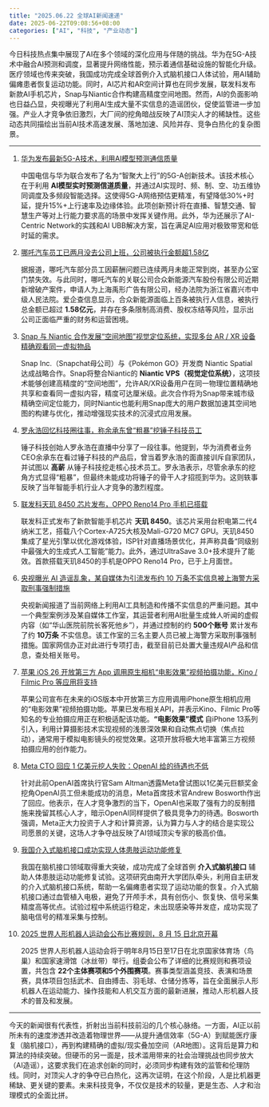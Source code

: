 ```yaml
---
title: "2025.06.22 全球AI新闻速递"
date: 2025-06-22T09:08:56+08:00
categories: ["AI", "科技", "产业动态"]
---
```


今日科技热点集中展现了AI在多个领域的深化应用与伴随的挑战。华为在5G-A技术中融合AI预测和调度，显著提升网络性能，预示着通信基础设施的智能化升级。医疗领域也传来突破，我国成功完成全球首例介入式脑机接口人体试验，用AI辅助偏瘫患者恢复运动功能。同时，AI芯片和AR空间计算也在同步发展，联发科发布新款AI手机芯片，Snap与Niantic合作构建高精度空间地图。然而，AI的负面影响也日益凸显，央视曝光了利用AI生成大量不实信息的造谣团伙，促使监管进一步加强。产业人才竞争依旧激烈，大厂间的挖角暗战反映了AI顶尖人才的稀缺性。这些动态共同描绘出当前AI技术高速发展、落地加速、风险并存、竞争白热化的复杂图景。

---

1.  [华为发布最新5G-A技术，利用AI模型预测通信质量](https://36kr.com/p/3344715497227138?f=rss)

    中国电信与华为联合发布了名为“智聚大上行”的5G-A创新技术。该技术核心在于利用 **AI模型实时预测信道质量**，并通过AI实现时、频、制、空、功五维协同调度及多频段智能选择。这使得5G-A网络预估更精准，有望降低30%+时延，提升15%+上行速率及边缘体验。此项创新预计将在直播、智慧交通、智慧生产等对上行能力要求高的场景中发挥关键作用。此外，华为还展示了AI-Centric Network的实践和AI UBB解决方案，旨在满足AI应用对极致带宽和低时延的需求。

2.  [哪吒汽车员工已两月没去公司上班，公司被执行金额超1.58亿](https://36kr.com/p/3345543820041093?f=rss)

    据报道，哪吒汽车部分员工因薪酬问题已连续两月未能正常到岗，甚至办公室门禁失效。与此同时，哪吒汽车的关联公司合众新能源汽车股份有限公司近期新增破产案件，申请人为上海禹形广告有限公司，经办法院为浙江省嘉兴市中级人民法院。爱企查信息显示，合众新能源面临上百条被执行人信息，被执行总金额已超过 **1.58亿元**，并存在多条限制高消费、股权冻结等风险，显示出公司正面临严重的财务和运营困境。

3.  [Snap 与 Niantic 合作发展“空间地图”视觉定位系统，实现多台 AR / XR 设备精确观看同一虚拟物品](https://www.ithome.com/0/862/746.htm)

    Snap Inc.（Snapchat母公司）与《Pokémon GO》开发商 Niantic Spatial 达成战略合作。Snap将整合Niantic的 **Niantic VPS（视觉定位系统）**，这项技术能够创建高精度的“空间地图”，允许AR/XR设备用户在同一物理位置精确地共享和查看同一虚拟内容，精度可达厘米级。此次合作将为Snap带来城市级精确空间定位能力，同时Niantic也能利用Snap庞大的用户数据加速其空间地图的构建与优化，推动增强现实技术的沉浸式应用发展。

4.  [罗永浩回忆科技圈往事，称余承东曾“粗暴”挖锤子科技员工](https://www.ithome.com/0/862/737.htm)

    锤子科技创始人罗永浩在直播中分享了一段往事。他提到，华为消费者业务CEO余承东在看过锤子科技的产品后，曾当着罗永浩的面直接训斥自家团队，并试图以 **高薪** 从锤子科技挖走核心技术员工。罗永浩表示，尽管余承东的挖角方式显得“粗暴”，但最终未能成功将锤子的骨干人才招揽到华为。这则轶事反映了当年智能手机行业人才竞争的激烈程度。

5.  [联发科天玑 8450 芯片发布，OPPO Reno14 Pro 手机已搭载](https://www.ithome.com/0/862/734.htm)

    联发科正式发布了新款智能手机芯片 **天玑 8450**。该芯片采用台积电第二代4纳米工艺，搭载八个Cortex-A725大核及Mali-G720 MC7 GPU。天玑8450集成了星光引擎以优化游戏体验，ISP针对直播场景优化，并声称具备“同级别中最强大的生成式人工智能”能力。此外，通过UltraSave 3.0+技术提升了能效。首款搭载天玑8450的手机是OPPO Reno14 Pro，已于上月面世。

6.  [央视曝光 AI 造谣乱象，某自媒体为引流发布约 10 万条不实信息被上海警方采取刑事强制措施](https://www.ithome.com/0/862/732.htm)

    央视新闻报道了当前网络上利用AI工具制造和传播不实信息的严重问题。其中一个典型案例涉及某自媒体工作室，其运营者利用AI批量生成耸人听闻的虚假内容（如“华山医院前院长客死他乡”），并通过控制的约 **500个账号** 累计发布了约 **10万条** 不实信息。该工作室的三名主要人员已被上海警方采取刑事强制措施。国家网信办正对此进行专项打击，截至目前已处置大量违规AI产品和信息，查处相关账号。

7.  [苹果 iOS 26 开放第三方 App 调用原生相机“电影效果”视频拍摄功能，Kino / Filmic Pro 等应用将支持](https://www.ithome.com/0/862/729.htm)

    苹果公司宣布在未来的iOS版本中开放第三方应用调用iPhone原生相机应用的“电影效果”视频拍摄功能。苹果已发布相关API，并表示Kino、Filmic Pro等知名的专业拍摄应用正在积极适配该功能。**“电影效果”模式** 自iPhone 13系列引入，利用计算摄影技术实现视频的浅景深效果和自动焦点切换（焦点拉动），通常用于模拟电影镜头的视觉效果。这项开放将极大地丰富第三方视频拍摄应用的创作能力。

8.  [Meta CTO 回应 1 亿美元挖人失败：OpenAI 给的待遇也不低](https://www.ithome.com/0/862/724.htm)

    针对此前OpenAI首席执行官Sam Altman透露Meta曾试图以1亿美元巨额奖金挖角OpenAI员工但未能成功的消息，Meta首席技术官Andrew Bosworth作出了回应。他表示，在人才竞争激烈的当下，OpenAI也采取了强有力的反制措施来挽留其核心人才，暗示OpenAI同样提供了极具竞争力的待遇。Bosworth强调，Meta正大力投资于人才和计算资源，认为算力与人才的结合是实现公司愿景的关键，这场人才争夺战反映了AI领域顶尖专家的极高价值。

9.  [我国介入式脑机接口成功实现人体患肢运动功能修复](https://www.ithome.com/0/862/693.htm)

    我国在脑机接口领域取得重大突破，成功完成了全球首例 **介入式脑机接口** 辅助人体患肢运动功能修复试验。这项研究由南开大学团队牵头，利用自主研发的介入式脑机接口系统，帮助一名偏瘫患者实现了运动功能的恢复。介入式脑机接口通过血管植入电极，避免了开颅手术，具有创伤小、恢复快、信号采集精度高等优点。试验过程中系统运行稳定，未出现感染等并发症，成功实现了脑电信号的精准采集与控制。

10. [2025 世界人形机器人运动会公布比赛规则，8 月 15 日北京开幕](https://www.ithome.com/0/862/686.htm)

    2025 世界人形机器人运动会将于明年8月15日至17日在北京国家体育场（鸟巢）和国家速滑馆（冰丝带）举行。组委会公布了详细的比赛规则和赛项设置，共包含 **22个主体赛项和5个外围赛项**。赛事类型涵盖竞技、表演和场景赛，具体项目包括武术、自由搏击、羽毛球、仓储分拣等，旨在全面展示人形机器人在运动能力、操作技能和人机交互方面的最新进展，推动人形机器人技术的普及和发展。

---

今天的新闻很有代表性，折射出当前科技前沿的几个核心脉络。一方面，AI正以前所未有的速度渗透并改造着物理世界——从提升通信效率（5G-A）到赋能医疗康复（脑机接口），再到构建精确的虚拟/现实叠加空间（AR地图）。这背后是算力和算法的持续突破。但硬币的另一面是，技术滥用带来的社会治理挑战也同步放大（AI造谣），这要求我们在追求创新的同时，必须同步构建有效的监管和伦理防线。同时，对顶尖人才的争夺已白热化，这再次证明，在这个阶段，人是比机器更稀缺、更关键的要素。未来科技竞争，不仅仅是技术的较量，更是生态、人才和治理模式的全面比拼。